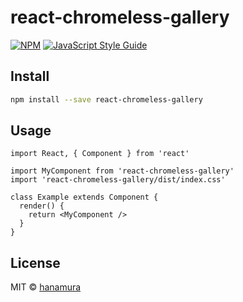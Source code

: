 # react-chromeless-gallery

> 

[![NPM](https://img.shields.io/npm/v/react-chromeless-gallery.svg)](https://www.npmjs.com/package/react-chromeless-gallery) [![JavaScript Style Guide](https://img.shields.io/badge/code_style-standard-brightgreen.svg)](https://standardjs.com)

## Install

```bash
npm install --save react-chromeless-gallery
```

## Usage

```tsx
import React, { Component } from 'react'

import MyComponent from 'react-chromeless-gallery'
import 'react-chromeless-gallery/dist/index.css'

class Example extends Component {
  render() {
    return <MyComponent />
  }
}
```

## License

MIT © [hanamura](https://github.com/hanamura)
